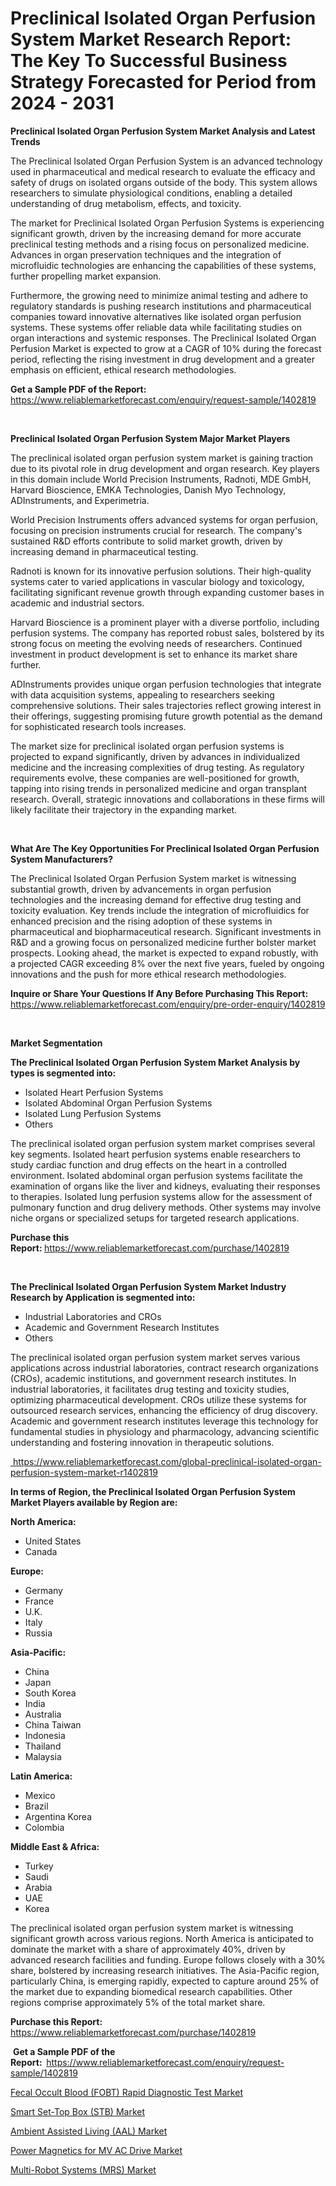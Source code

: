 <p><h1>Preclinical Isolated Organ Perfusion System Market Research Report: The Key To Successful Business Strategy Forecasted for Period from 2024 - 2031</h1></p><p><strong>Preclinical Isolated Organ Perfusion System Market Analysis and Latest Trends</strong></p>
<p><p>The Preclinical Isolated Organ Perfusion System is an advanced technology used in pharmaceutical and medical research to evaluate the efficacy and safety of drugs on isolated organs outside of the body. This system allows researchers to simulate physiological conditions, enabling a detailed understanding of drug metabolism, effects, and toxicity. </p><p>The market for Preclinical Isolated Organ Perfusion Systems is experiencing significant growth, driven by the increasing demand for more accurate preclinical testing methods and a rising focus on personalized medicine. Advances in organ preservation techniques and the integration of microfluidic technologies are enhancing the capabilities of these systems, further propelling market expansion. </p><p>Furthermore, the growing need to minimize animal testing and adhere to regulatory standards is pushing research institutions and pharmaceutical companies toward innovative alternatives like isolated organ perfusion systems. These systems offer reliable data while facilitating studies on organ interactions and systemic responses. The Preclinical Isolated Organ Perfusion Market is expected to grow at a CAGR of 10% during the forecast period, reflecting the rising investment in drug development and a greater emphasis on efficient, ethical research methodologies.</p></p>
<p><strong>Get a Sample PDF of the Report:&nbsp;</strong> <a href="https://www.reliablemarketforecast.com/enquiry/request-sample/1402819?utm_campaign=1733&utm_medium=2&utm_source=Github&utm_content=ia&utm_term=23102024&utm_id=preclinical-isolated-organ-perfusion-system">https://www.reliablemarketforecast.com/enquiry/request-sample/1402819</a></p>
<p>&nbsp;</p>
<p><strong>Preclinical Isolated Organ Perfusion System Major Market Players</strong></p>
<p><p>The preclinical isolated organ perfusion system market is gaining traction due to its pivotal role in drug development and organ research. Key players in this domain include World Precision Instruments, Radnoti, MDE GmbH, Harvard Bioscience, EMKA Technologies, Danish Myo Technology, ADInstruments, and Experimetria.</p><p>World Precision Instruments offers advanced systems for organ perfusion, focusing on precision instruments crucial for research. The company's sustained R&D efforts contribute to solid market growth, driven by increasing demand in pharmaceutical testing.</p><p>Radnoti is known for its innovative perfusion solutions. Their high-quality systems cater to varied applications in vascular biology and toxicology, facilitating significant revenue growth through expanding customer bases in academic and industrial sectors. </p><p>Harvard Bioscience is a prominent player with a diverse portfolio, including perfusion systems. The company has reported robust sales, bolstered by its strong focus on meeting the evolving needs of researchers. Continued investment in product development is set to enhance its market share further.</p><p>ADInstruments provides unique organ perfusion technologies that integrate with data acquisition systems, appealing to researchers seeking comprehensive solutions. Their sales trajectories reflect growing interest in their offerings, suggesting promising future growth potential as the demand for sophisticated research tools increases.</p><p>The market size for preclinical isolated organ perfusion systems is projected to expand significantly, driven by advances in individualized medicine and the increasing complexities of drug testing. As regulatory requirements evolve, these companies are well-positioned for growth, tapping into rising trends in personalized medicine and organ transplant research. Overall, strategic innovations and collaborations in these firms will likely facilitate their trajectory in the expanding market.</p></p>
<p>&nbsp;</p>
<p><strong>What Are The Key Opportunities For Preclinical Isolated Organ Perfusion System Manufacturers?</strong></p>
<p><p>The Preclinical Isolated Organ Perfusion System market is witnessing substantial growth, driven by advancements in organ perfusion technologies and the increasing demand for effective drug testing and toxicity evaluation. Key trends include the integration of microfluidics for enhanced precision and the rising adoption of these systems in pharmaceutical and biopharmaceutical research. Significant investments in R&D and a growing focus on personalized medicine further bolster market prospects. Looking ahead, the market is expected to expand robustly, with a projected CAGR exceeding 8% over the next five years, fueled by ongoing innovations and the push for more ethical research methodologies.</p></p>
<p><strong>Inquire or Share Your Questions If Any Before Purchasing This Report:</strong> <a href="https://www.reliablemarketforecast.com/enquiry/pre-order-enquiry/1402819?utm_campaign=1733&utm_medium=2&utm_source=Github&utm_content=ia&utm_term=23102024&utm_id=preclinical-isolated-organ-perfusion-system">https://www.reliablemarketforecast.com/enquiry/pre-order-enquiry/1402819</a></p>
<p>&nbsp;</p>
<p><strong>Market Segmentation</strong></p>
<p><strong>The Preclinical Isolated Organ Perfusion System Market Analysis by types is segmented into:</strong></p>
<p><ul><li>Isolated Heart Perfusion Systems</li><li>Isolated Abdominal Organ Perfusion Systems</li><li>Isolated Lung Perfusion Systems</li><li>Others</li></ul></p>
<p><p>The preclinical isolated organ perfusion system market comprises several key segments. Isolated heart perfusion systems enable researchers to study cardiac function and drug effects on the heart in a controlled environment. Isolated abdominal organ perfusion systems facilitate the examination of organs like the liver and kidneys, evaluating their responses to therapies. Isolated lung perfusion systems allow for the assessment of pulmonary function and drug delivery methods. Other systems may involve niche organs or specialized setups for targeted research applications.</p></p>
<p><strong>Purchase this Report:&nbsp;</strong><a href="https://www.reliablemarketforecast.com/purchase/1402819?utm_campaign=1733&utm_medium=2&utm_source=Github&utm_content=ia&utm_term=23102024&utm_id=preclinical-isolated-organ-perfusion-system">https://www.reliablemarketforecast.com/purchase/1402819</a></p>
<p>&nbsp;</p>
<p><strong>The Preclinical Isolated Organ Perfusion System Market Industry Research by Application is segmented into:</strong></p>
<p><ul><li>Industrial Laboratories and CROs</li><li>Academic and Government Research Institutes</li><li>Others</li></ul></p>
<p><p>The preclinical isolated organ perfusion system market serves various applications across industrial laboratories, contract research organizations (CROs), academic institutions, and government research institutes. In industrial laboratories, it facilitates drug testing and toxicity studies, optimizing pharmaceutical development. CROs utilize these systems for outsourced research services, enhancing the efficiency of drug discovery. Academic and government research institutes leverage this technology for fundamental studies in physiology and pharmacology, advancing scientific understanding and fostering innovation in therapeutic solutions.</p></p>
<p><a href="https://www.reliablemarketforecast.com/global-preclinical-isolated-organ-perfusion-system-market-r1402819?utm_campaign=1733&utm_medium=2&utm_source=Github&utm_content=ia&utm_term=23102024&utm_id=preclinical-isolated-organ-perfusion-system">&nbsp;https://www.reliablemarketforecast.com/global-preclinical-isolated-organ-perfusion-system-market-r1402819</a></p>
<p><strong>In terms of Region, the Preclinical Isolated Organ Perfusion System Market Players available by Region are:</strong></p>
<p>
    <p> <strong> North America: </strong>
        <ul>
            <li>United States</li>
            <li>Canada</li>
        </ul>
        </p> 
    <p> <strong> Europe: </strong>
        <ul>
            <li>Germany</li>
            <li>France</li>
            <li>U.K.</li>
            <li>Italy</li>
            <li>Russia</li>
        </ul>
        </p> 
    <p> <strong> Asia-Pacific: </strong>
        <ul>
            <li>China</li>
            <li>Japan</li>
            <li>South Korea</li>
            <li>India</li>
            <li>Australia</li>
            <li>China Taiwan</li>
            <li>Indonesia</li>
            <li>Thailand</li>
            <li>Malaysia</li>
        </ul>
        </p> 
    <p> <strong> Latin America: </strong>
        <ul>
            <li>Mexico</li>
            <li>Brazil</li>
            <li>Argentina Korea</li>
            <li>Colombia</li>
        </ul>
        </p> 
    <p> <strong> Middle East & Africa: </strong>
        <ul>
            <li>Turkey</li>
            <li>Saudi</li>
            <li>Arabia</li>
            <li>UAE</li>
            <li>Korea</li>
        </ul>
    </p>
    </p>
<p><p>The preclinical isolated organ perfusion system market is witnessing significant growth across various regions. North America is anticipated to dominate the market with a share of approximately 40%, driven by advanced research facilities and funding. Europe follows closely with a 30% share, bolstered by increasing research initiatives. The Asia-Pacific region, particularly China, is emerging rapidly, expected to capture around 25% of the market due to expanding biomedical research capabilities. Other regions comprise approximately 5% of the total market share.</p></p>
<p><strong>Purchase this Report: </strong><a href="https://www.reliablemarketforecast.com/purchase/1402819?utm_campaign=1733&utm_medium=2&utm_source=Github&utm_content=ia&utm_term=23102024&utm_id=preclinical-isolated-organ-perfusion-system">https://www.reliablemarketforecast.com/purchase/1402819</a></p>
<p>&nbsp;<strong>Get a Sample PDF of the Report:&nbsp;&nbsp;</strong><a href="https://www.reliablemarketforecast.com/enquiry/request-sample/1402819?utm_campaign=1733&utm_medium=2&utm_source=Github&utm_content=ia&utm_term=23102024&utm_id=preclinical-isolated-organ-perfusion-system">https://www.reliablemarketforecast.com/enquiry/request-sample/1402819</a></p>
<p><strong></strong></p>
<p><p><a href="https://www.linkedin.com/pulse/global-fecal-occult-blood-fobt-rapid-diagnostic-test-market-focus-n98bc?utm_campaign=1733&utm_medium=2&utm_source=Github&utm_content=ia&utm_term=23102024&utm_id=preclinical-isolated-organ-perfusion-system">Fecal Occult Blood (FOBT) Rapid Diagnostic Test Market</a></p><p><a href="https://www.linkedin.com/pulse/market-dynamics-future-trends-global-smart-set-top-box-stb-sector-tvqve?utm_campaign=1733&utm_medium=2&utm_source=Github&utm_content=ia&utm_term=23102024&utm_id=preclinical-isolated-organ-perfusion-system">Smart Set-Top Box (STB) Market</a></p><p><a href="https://www.linkedin.com/pulse/ambient-assisted-living-aal-market-evolution-key-trends-i8nne?utm_campaign=1733&utm_medium=2&utm_source=Github&utm_content=ia&utm_term=23102024&utm_id=preclinical-isolated-organ-perfusion-system">Ambient Assisted Living (AAL) Market</a></p><p><a href="https://github.com/SanjidaMahmud54/Market-Research-Report-List-1/blob/main/power-magnetics-for-mv-ac-drive-market.md?utm_campaign=1733&utm_medium=2&utm_source=Github&utm_content=ia&utm_term=23102024&utm_id=preclinical-isolated-organ-perfusion-system">Power Magnetics for MV AC Drive Market</a></p><p><a href="https://www.linkedin.com/pulse/digital-transformation-multi-robot-systems-mrs-industry-eyp0c?utm_campaign=1733&utm_medium=2&utm_source=Github&utm_content=ia&utm_term=23102024&utm_id=preclinical-isolated-organ-perfusion-system">Multi-Robot Systems (MRS) Market</a></p></p>